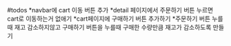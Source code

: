 #todos
*navbar에 cart 이동 버튼 추가
*detail 페이지에서 주문하기 버튼 누르면 cart로 이동하는거 없애기
*cart페이지에 구매하기 버튼 추가하기
*주문하기 버튼 누를때 재고 감소하지않고 구매하기 버튼을 누를때 구매한 수량만큼 재고가 감소하도록 만들기
